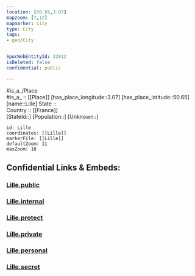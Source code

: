 ```yaml
---
location: [50.65,3.07] 
mapzoom: [7,12] 
mapmarker: city 
type: City
tags:
- geo/City


SpocWebEntityId: 32012
isDeleted: false
confidential: public

---
```

#is_a_/Place  
#is_a_ :: [[Place]] 
[has_place_longitude::3.07] 
[has_place_latitude::50.65] 
[name::Lille] 
State ::  
Country :: [[France]]  
[StateId::] 
[Population::] 
[Unknown::] 


```leaflet
id: Lille
coordinates: [[Lille]] 
markerFile: [[Lille]] 
defaultZoom: 11 
maxZoom: 18
```


## Confidential Links & Embeds: 

### [Lille.public](/_public/\Earth\Continent\Europe\Europe~West\France\regions~France\Hauts-de-France\departments~Hauts-de-France\Hauts-de-France~Nord\communes~Nord\Lille\cities~LilleLille.public.md) 

### [Lille.internal](/_internal/\Earth\Continent\Europe\Europe~West\France\regions~France\Hauts-de-France\departments~Hauts-de-France\Hauts-de-France~Nord\communes~Nord\Lille\cities~LilleLille.internal.md) 

### [Lille.protect](/_protect/\Earth\Continent\Europe\Europe~West\France\regions~France\Hauts-de-France\departments~Hauts-de-France\Hauts-de-France~Nord\communes~Nord\Lille\cities~LilleLille.protect.md) 

### [Lille.private](/_private/\Earth\Continent\Europe\Europe~West\France\regions~France\Hauts-de-France\departments~Hauts-de-France\Hauts-de-France~Nord\communes~Nord\Lille\cities~LilleLille.private.md) 

### [Lille.personal](/_personal/\Earth\Continent\Europe\Europe~West\France\regions~France\Hauts-de-France\departments~Hauts-de-France\Hauts-de-France~Nord\communes~Nord\Lille\cities~LilleLille.personal.md) 

### [Lille.secret](/_secret/\Earth\Continent\Europe\Europe~West\France\regions~France\Hauts-de-France\departments~Hauts-de-France\Hauts-de-France~Nord\communes~Nord\Lille\cities~LilleLille.secret.md)

